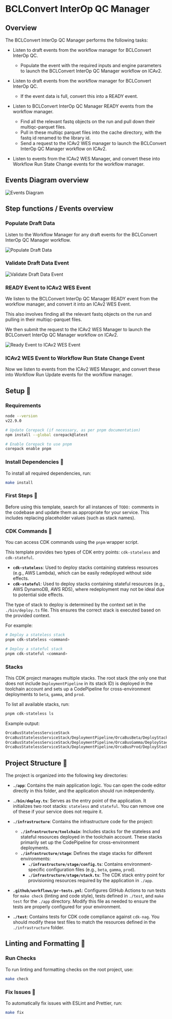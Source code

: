 # BCLConvert InterOp QC Manager

## Overview

The BCLConvert InterOp QC Manager performs the following tasks:

* Listen to draft events from the workflow manager for BCLConvert InterOp QC.
  * Populate the event with the required inputs and engine parameters to launch the BCLConvert InterOp QC Manager workflow on ICAv2.

* Listen to draft events from the workflow manager for BCLConvert InterOp QC.
  * If the event data is full, convert this into a READY event.

* Listen to BCLConvert InterOp QC Manager READY events from the workflow manager.
  * Find all the relevant fastq objects on the run and pull down their multiqc-parquet files.
  * Pull in these multiqc parquet files into the cache directory, with the fastq id renamed to the library id.
  * Send a request to the ICAv2 WES manager to launch the BCLConvert InterOp QC Manager workflow on ICAv2.

* Listen to events from the ICAv2 WES Manager, and convert these into Workflow Run State Change events for the workflow
  manager.

## Events Diagram overview

![Events Diagram](docs/drawio-exports/bclconvert-interop-qc.drawio.svg)

## Step functions / Events overview

### Populate Draft Data

Listen to the Workflow Manager for any draft events for the BCLConvert InterOp QC Manager workflow.

![Populate Draft Data](docs/workflow-studio-exports/populate-draft-data.svg)

### Validate Draft Data Event

![Validate Draft Data Event](docs/workflow-studio-exports/validate-draft-data-event.svg)

### READY Event to ICAv2 WES Event

We listen to the BCLConvert InterOp QC Manager READY event from the workflow manager, and convert it into an ICAv2 WES
Event.

This also involves finding all the relevant fastq objects on the run and pulling in their multiqc-parquet files.

We then submit the request to the ICAv2 WES Manager to launch the BCLConvert InterOp QC Manager workflow on ICAv2.

![Ready Event to ICAv2 WES Event](docs/workflow-studio-exports/ready-to-icav2-wes-submit-event.svg)


### ICAv2 WES Event to Workflow Run State Change Event

Now we listen to events from the ICAv2 WES Manager, and convert these into Workflow Run Update events for the
workflow manager.

## Setup :construction:

### Requirements

```sh
node --version
v22.9.0

# Update Corepack (if necessary, as per pnpm documentation)
npm install --global corepack@latest

# Enable Corepack to use pnpm
corepack enable pnpm

```

### Install Dependencies :construction:

To install all required dependencies, run:

```sh
make install
```

### First Steps :construction:

Before using this template, search for all instances of `TODO:` comments in the codebase and update them as appropriate
for your service. This includes replacing placeholder values (such as stack names).

### CDK Commands :construction:

You can access CDK commands using the `pnpm` wrapper script.

This template provides two types of CDK entry points: `cdk-stateless` and `cdk-stateful`.

- **`cdk-stateless`**: Used to deploy stacks containing stateless resources (e.g., AWS Lambda), which can be easily
  redeployed without side effects.
- **`cdk-stateful`**: Used to deploy stacks containing stateful resources (e.g., AWS DynamoDB, AWS RDS), where
  redeployment may not be ideal due to potential side effects.

The type of stack to deploy is determined by the context set in the `./bin/deploy.ts` file. This ensures the correct
stack is executed based on the provided context.

For example:

```sh
# Deploy a stateless stack
pnpm cdk-stateless <command>

# Deploy a stateful stack
pnpm cdk-stateful <command>
```

### Stacks

This CDK project manages multiple stacks. The root stack (the only one that does not include `DeploymentPipeline` in its
stack ID) is deployed in the toolchain account and sets up a CodePipeline for cross-environment deployments to `beta`,
`gamma`, and `prod`.

To list all available stacks, run:

```sh
pnpm cdk-stateless ls
```

Example output:

```sh
OrcaBusStatelessServiceStack
OrcaBusStatelessServiceStack/DeploymentPipeline/OrcaBusBeta/DeployStack (OrcaBusBeta-DeployStack)
OrcaBusStatelessServiceStack/DeploymentPipeline/OrcaBusGamma/DeployStack (OrcaBusGamma-DeployStack)
OrcaBusStatelessServiceStack/DeploymentPipeline/OrcaBusProd/DeployStack (OrcaBusProd-DeployStack)
```

## Project Structure :construction:

The project is organized into the following key directories:

- **`./app`**: Contains the main application logic. You can open the code editor directly in this folder, and the
  application should run independently.

- **`./bin/deploy.ts`**: Serves as the entry point of the application. It initializes two root stacks: `stateless` and
  `stateful`. You can remove one of these if your service does not require it.

- **`./infrastructure`**: Contains the infrastructure code for the project:
    - **`./infrastructure/toolchain`**: Includes stacks for the stateless and stateful resources deployed in the
      toolchain account. These stacks primarily set up the CodePipeline for cross-environment deployments.
    - **`./infrastructure/stage`**: Defines the stage stacks for different environments:
        - **`./infrastructure/stage/config.ts`**: Contains environment-specific configuration files (e.g., `beta`,
          `gamma`, `prod`).
        - **`./infrastructure/stage/stack.ts`**: The CDK stack entry point for provisioning resources required by the
          application in `./app`.

- **`.github/workflows/pr-tests.yml`**: Configures GitHub Actions to run tests for `make check` (linting and code
  style), tests defined in `./test`, and `make test` for the `./app` directory. Modify this file as needed to ensure the
  tests are properly configured for your environment.

- **`./test`**: Contains tests for CDK code compliance against `cdk-nag`. You should modify these test files to match
  the resources defined in the `./infrastructure` folder.

## Linting and Formatting :construction:

### Run Checks

To run linting and formatting checks on the root project, use:

```sh
make check
```

### Fix Issues  :construction:

To automatically fix issues with ESLint and Prettier, run:

```sh
make fix
```
